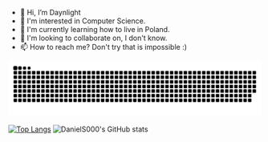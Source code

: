 - 👋 Hi, I’m Daynlight
- 👀 I'm interested in Computer Science.
- 🌱 I'm currently learning how to live in Poland.
- 💞️ I'm looking to collaborate on, I don't know.
- 📫 How to reach me? Don't try that is impossible :)

<!---
DanielS000/DanielS000 is a ✨ special ✨ repository because its `README.md` (this file) appears on your GitHub profile.
You can click the Preview link to take a look at your changes.
--->
![snake gif](https://github.com/DanielS000/DanielS000/blob/output/github-contribution-grid-snake.svg)

[![Top Langs](https://github-readme-stats.vercel.app/api/top-langs/?username=DanielS000)](https://github.com/anuraghazra/github-readme-stats)
![DanielS000's GitHub stats](https://github-readme-stats.vercel.app/api?username=DanielS000&show_icons=true&theme=radical)
